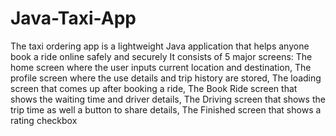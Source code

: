 # Java-Taxi-App
The taxi ordering app is a lightweight Java application that  helps anyone book a ride online safely and securely It consists of 5 major screens: The home screen where the user inputs current location and destination, The profile screen where the use details and trip history are stored, The loading screen that comes up after booking a ride, The Book Ride screen that shows the waiting time and driver details, The Driving screen that shows the trip time as well a button to share details, The Finished screen that shows a rating checkbox
